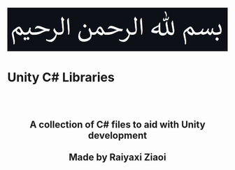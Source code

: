 <img src="https://raw.githubusercontent.com/Raiyaxi-Ziaoi/Resources/main/bismillah.png?token=GHSAT0AAAAAABXCMKG533RUMQ4V6F5TPBJWYYH3CRQ
"></img>

# Unity C# Libraries

<div align="center"><h2><br/><br/>
 A collection of C# files to aid with Unity development<br/><br/>Made by Raiyaxi Ziaoi
</h2></div>
<br>
